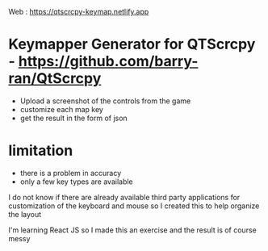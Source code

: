 
Web : https://qtscrcpy-keymap.netlify.app

# Keymapper Generator for QTScrcpy - https://github.com/barry-ran/QtScrcpy
- Upload a screenshot of the controls from the game
- customize each map key
- get the result in the form of json

# limitation
- there is a problem in accuracy
- only a few key types are available


I do not know if there are already available third party applications for customization of the keyboard and mouse so I created this to help organize the layout


I'm learning React JS so I made this an exercise and the result is of course messy